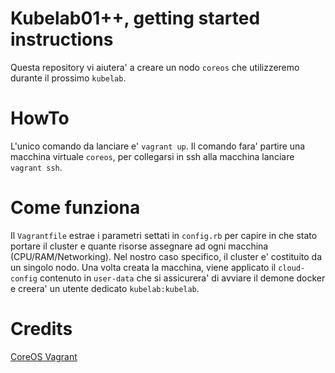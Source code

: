 # Kubelab01++, getting started instructions

Questa repository vi aiutera' a creare un nodo `coreos` che utilizzeremo durante il prossimo `kubelab`. 

# HowTo

L'unico comando da lanciare e' `vagrant up`. Il comando fara' partire una macchina virtuale `coreos`, per collegarsi in ssh alla macchina lanciare `vagrant ssh`.

# Come funziona

Il `Vagrantfile` estrae i parametri settati in `config.rb` per capire in che stato portare il cluster e quante risorse assegnare ad ogni macchina (CPU/RAM/Networking). Nel nostro caso specifico, il cluster e' costituito da un singolo nodo. Una volta creata la macchina, viene applicato il `cloud-config` contenuto in `user-data` che si assicurera' di avviare il demone docker e creera' un utente dedicato `kubelab:kubelab`.

# Credits

[CoreOS Vagrant](https://coreos.com/os/docs/latest/booting-on-vagrant.html)
